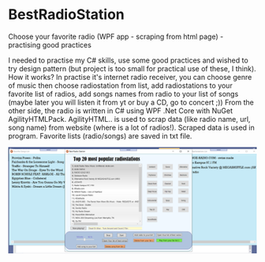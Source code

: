 # BestRadioStation
Choose your favorite radio (WPF app - scraping from html page) - practising good practices

I needed to practise my C# skills, use some good practices and wished to try design pattern (but project is too small for practical use of these, I think).
How it works? 
  In practise it's internet radio receiver, you can choose genre of music then choose radiostation from list, add radiostations to your favorite list of radios, add songs names from radio to your list of songs (maybe later you will listen it from yt or buy a CD, go to concert ;))
  From the other side, the radio is written in C# using WPF .Net Core with NuGet AgilityHTMLPack. AgilityHTML.. is used to scrap data (like radio name, url, song name) from website (where is a lot of radios!). Scraped data is used in program. Favorite lists (radio/songs) are saved in txt file.

![header image](https://github.com/Ossj400/BestRadioStation/blob/List/BestRadioStation/radio1.png)

